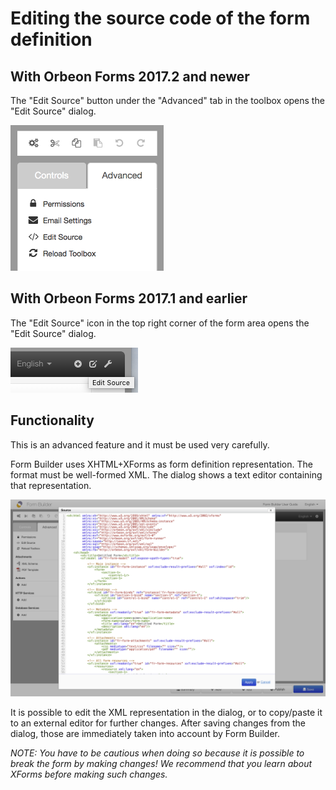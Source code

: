 # Editing the source code of the form definition

## With Orbeon Forms 2017.2 and newer

The "Edit Source" button under the "Advanced" tab in the toolbox opens the "Edit Source" dialog.

<img src="images/advanced-menu.png" width="245">

## With Orbeon Forms 2017.1 and earlier

The "Edit Source" icon in the top right corner of the form area opens the "Edit Source" dialog.

![Edit Source button](images/edit-source-button.png)

## Functionality

This is an advanced feature and it must be used very carefully.

Form Builder uses XHTML+XForms as form definition representation. The format must be well-formed XML. The dialog shows a text editor containing that representation.

![Source editor](images/edit-source-editor.png)

It is possible to edit the XML representation in the dialog, or to copy/paste it to an external editor for further changes. After saving changes from the dialog, those are immediately taken into account by Form Builder.

_NOTE: You have to be cautious when doing so because it is possible to break the form by making changes! We recommend that you learn about XForms before making such changes._
